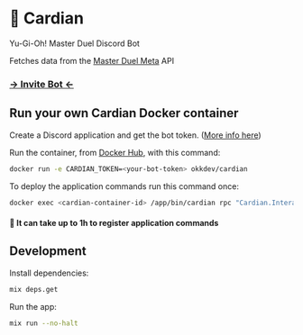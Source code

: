 # 🎴 Cardian

Yu-Gi-Oh! Master Duel Discord Bot

Fetches data from the [Master Duel Meta](https://masterduelmeta.com/) API

### [-> Invite Bot <-](https://discord.com/api/oauth2/authorize?client_id=944183782745997362&permissions=3072&scope=applications.commands%20bot)

## Run your own Cardian Docker container

Create a Discord application and get the bot token. ([More info here](https://discord.com/developers/docs/intro))

Run the container, from [Docker Hub](https://hub.docker.com/repository/docker/okkdev/cardian), with this command:

```sh
docker run -e CARDIAN_TOKEN=<your-bot-token> okkdev/cardian
```

To deploy the application commands run this command once:

```sh
docker exec <cardian-container-id> /app/bin/cardian rpc "Cardian.Interactions.deploy_commands()"
```

#### 🚨 It can take up to 1h to register application commands 

## Development

Install dependencies:

```sh
mix deps.get
```

Run the app:

```sh
mix run --no-halt
```
